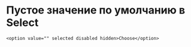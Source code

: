 # Пустое значение по умолчанию в Select
```<option value="" selected disabled hidden>Choose</option>```
